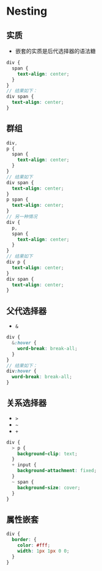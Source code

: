 # Nesting

## 实质

- 嵌套的实质是后代选择器的语法糖

```scss
div {
  span {
    text-align: center;
  }
}
// 结果如下：
div span {
  text-align: center;
}
```

## 群组

```scss
div,
p {
  span {
    text-align: center;
  }
}
// 结果如下
div span {
  text-align: center;
}
p span {
  text-align: center;
}
// 另一种情况
div {
  p,
  span {
    text-align: center;
  }
}
// 结果如下
div p {
  text-align: center;
}
div span {
  text-align: center;
}
```

## 父代选择器

- `&`

```scss
div {
  &:hover {
    word-break: break-all;
  }
}
// 结果如下：
div:hover {
  word-break: break-all;
}
```

## 关系选择器

- `>`
- `~`
- `+`

```scss
div {
  > p {
    background-clip: text;
  }
  + input {
    background-attachment: fixed;
  }
  ~ span {
    background-size: cover;
  }
}
```

## 属性嵌套

```scss
div {
  border: {
    color: #fff;
    width: 1px 1px 0 0;
  }
}
```
